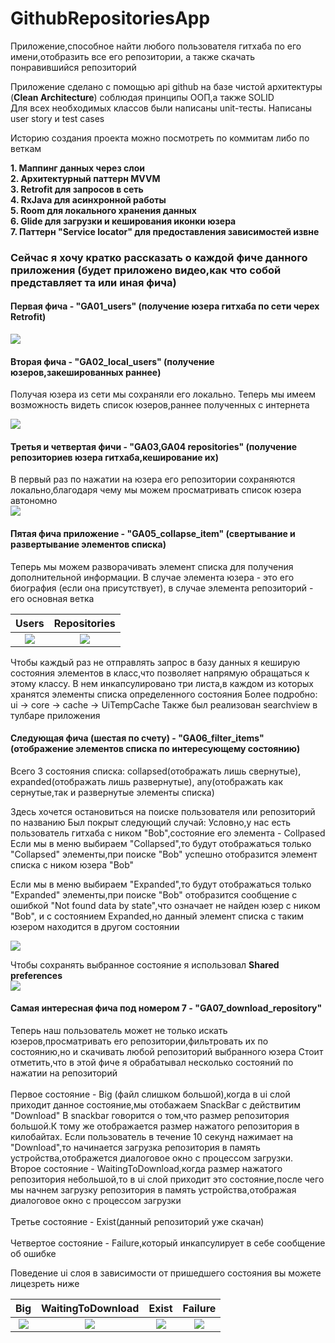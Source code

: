 
# GithubRepositoriesApp
Приложение,способное найти любого пользователя гитхаба по его имени,отобразить все его репозитории, а также скачать понравившийся репозиторий

Приложение сделано с помощью api github на базе чистой архитектуры (**Clean Architecture**) cоблюдая принципы ООП,а также SOLID <br />
Для всех необходимых классов были написаны unit-тесты. Написаны user story и test cases

Историю создания проекта можно посмотреть по коммитам либо по веткам

**1. Маппинг данных через слои** <br />
**2. Архитектурный паттерн MVVM** <br />
**3. Retrofit для запросов в сеть** <br />
**4. RxJava для асинхронной работы** <br />
**5. Room для локального хранения данных**<br />
**6. Glide для загрузки и кеширования иконки юзера** <br />
**7. Паттерн "Service locator" для предоставления зависимостей извне**

### Сейчас я хочу кратко рассказать о каждой фиче данного приложения (будет приложено видео,как что собой представляет та или иная фича)

#### Первая фича - "GA01_users" (получение юзера гитхаба по сети черех Retrofit)

![](https://media.giphy.com/media/D7nrS78gNIQhJcynVc/giphy.gif)

#### Вторая фича - "GA02_local_users" (получение юзеров,закешированных раннее) <br/>
Получая юзера из сети мы сохраняли его локально. Теперь мы имеем возможность видеть список юзеров,раннее полученных с интернета
<br/>

![](https://media.giphy.com/media/ODUATSfpF8dgFFjUn3/giphy.gif)

#### Третья и четвертая фичи - "GA03,GA04 repositories" (получение репозиториев юзера гитхаба,кеширование их) <br/>
В первый раз по нажатии на юзера его репозитории сохраняются локально,благодаря чему мы можем просматривать список юзера автономно
<br/>
![](https://media.giphy.com/media/HGcHNPd3GmF2WtLoZU/giphy.gif)

#### Пятая фича приложение - "GA05_collapse_item" (свертывание и развертывание элементов списка)
Теперь мы можем разворачивать элемент списка для получения дополнительной информации. В случае элемента юзера - это его биография (если она присутствует), 
в случае элемента репозиторий - его основная ветка

Users        |  Repositories
:-------------------------:|:-------------------------:
![](https://media.giphy.com/media/DaQuFY23Mhj9oEojtp/giphy.gif)  |  ![](https://media.giphy.com/media/F8lEf24rAmAQJiKI9g/giphy.gif)

Чтобы каждый раз не отправлять запрос в базу данных я кеширую состояния элементов в класс,что позволяет напрямую обращаться к этому классу. В нем инкапсулировано три листа,в каждом из которых хранятся элементы списка определенного состояния
Более подробно: ui -> core -> cache -> UiTempCache
Также был реализован searchview в тулбаре приложения  <br/>

#### Следующая фича (шестая по счету) - "GA06_filter_items" (отображение элементов списка по интересующему состоянию)
Всего 3 состояния списка: collapsed(отображать лишь свернутые), expanded(отображать лишь развернутые), any(отображать как сернутые,так и развернутые элементы списка)

Здесь хочется остановиться на поиске пользователя или репозиторий по названию
Был покрыт следующий случай: Условно,у нас есть пользователь гитхаба с ником "Bob",состояние его элемента - Collpased
Если мы в меню выбираем "Collapsed",то будут отображаться только "Collapsed" элементы,при поиске "Bob" успешно отобразится элемент списка с ником юзера "Bob"

Если мы в меню выбираем "Expanded",то будут отображаться только "Expanded" элементы,при поиске "Bob" отобразится сообщение с ошибкой "Not found data by state",что означает не найден юзер с ником "Bob", и с состоянием Expanded,но данный элемент списка с таким юзером находится в другом состоянии <br/>

![](https://media.giphy.com/media/KIxdVvyKRegKmU5suU/giphy.gif) 


Чтобы сохранять выбранное состояние я использовал **Shared preferences**<br/>
![](https://media.giphy.com/media/vKxgiipY6SvhjuFQ9c/giphy.gif) 

#### Самая интересная фича под номером 7 - "GA07_download_repository"
Теперь наш пользователь может не только искать юзеров,просматривать его репозитории,фильтровать их по состоянию,но и скачивать любой репозиторий выбранного юзера
Стоит отметить,что в этой фиче я обрабатывал несколько состояний по нажатии на репозиторий <br /> <br />
Первое состояние - Big (файл слишком большой),когда в ui слой приходит данное состояние,мы отобажаем SnackBar с действитим "Download"
В snackbar говорится о том,что размер репозитория большой.К тому же отображается размер нажатого репозитория в килобайтах.
Если пользователь в течение 10 секунд нажимает на "Download",то начинается загрузка репозитория в память устройства,отображется диалоговое окно с процессом загрузки.
Второе состояние - WaitingToDownload,когда размер нажатого репозитория небольшой,то в ui слой приходит это состояние,после чего мы начнем загрузку репозитория в память устройства,отображая диалоговое окно с процессом загрузки <br /><br />
Третье состояние - Exist(данный репозиторий уже скачан)<br /><br />
Четвертое состояние - Failure,который инкапсулирует в себе сообщение об ошибке

Поведение ui слоя в зависимости от пришедшего состояния вы можете лицезреть ниже



Big   |  WaitingToDownload | Exist | Failure
:-------------------------:|:-------------------------:|:-------------------------:|:-------------------------:
![](https://media.giphy.com/media/kGPaPmnyCGVJZFKx88/giphy.gif)  |  ![](https://media.giphy.com/media/XTPBx1b2WGTXpKvW8w/giphy.gif) |  ![](https://media.giphy.com/media/j30zaaM0oOFNUvHEHg/giphy.gif) |  ![](https://media.giphy.com/media/CmG7gzHuyC1TQ0ANpE/giphy.gif)




